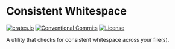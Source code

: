 # Consistent Whitespace
[![crates.io](https://img.shields.io/crates/v/consistent_whitespace)](https://crates.io/crates/consistent_whitespace)
[![Conventional Commits](https://img.shields.io/badge/Conventional%20Commits-1.0.0-yellow.svg)](https://conventionalcommits.org)
[![License](https://img.shields.io/badge/License-AGPLv3-blue.svg)](https://www.gnu.org/licenses/agpl-3.0)

A utility that checks for consistent whitespace across your file(s).
